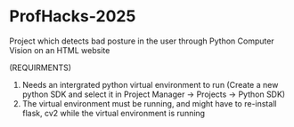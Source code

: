 # ProfHacks-2025
Project which detects bad posture in the user through Python Computer Vision on an HTML website

(REQUIRMENTS)
1. Needs an intergrated python virtual environment to run (Create a new python SDK and select it in Project Manager -> Projects -> Python SDK)
2. The virtual environment must be running, and might have to re-install flask, cv2 while the virtual environment is running

